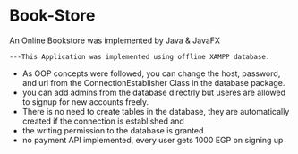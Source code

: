 # Book-Store

An Online Bookstore was implemented by Java & JavaFX

    ---This Application was implemented using offline XAMPP database.
* As OOP concepts were followed, you can change the host, password, and uri from the ConnectionEstablisher Class in the database package.
* you can add admins from the database directrly but useres are allowed to signup for new accounts freely.
* There is no need to create tables in the database, they are automatically created if the connection is established and 
* the writing permission to the database is granted
* no payment API implemented, every user gets 1000 EGP on signing up

